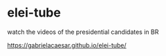 # elei-tube

watch the videos of the presidential candidates in BR

https://gabrielacaesar.github.io/elei-tube/
